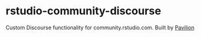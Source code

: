 # rstudio-community-discourse

Custom Discourse functionality for community.rstudio.com. Built by [Pavilion](thepavilion.io)